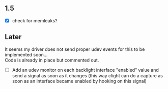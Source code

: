 ## 1.5
- [x] check for memleaks?

## Later
It seems my driver does not send proper udev events for this to be implemented soon...  
Code is already in place but commented out.  

- [ ] Add an udev monitor on each backlight interface "enabled" value and send a signal as soon as it changes (this way clight can do a capture as soon as an interface became enabled by hooking on this signal)
